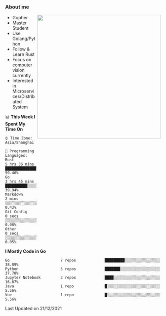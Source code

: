 ### About me

<img align="right" src="https://github-readme-stats-zhiwei-feng.vercel.app/api?username=zhiwei-Feng&show_icons=true&theme=algolia" width="400" />

- Gopher
- Master Student
- Use Golang/Python
- Follow & Learn Rust
- Focus on computer vision currently
- Interested in Microservices/Distributed System
  
<!--START_SECTION:waka-->
📊 **This Week I Spent My Time On** 

```text
⌚︎ Time Zone: Asia/Shanghai

💬 Programming Languages: 
Rust                     5 hrs 36 mins       ██████████████░░░░░░░░░░░   59.46% 
Go                       3 hrs 45 mins       ██████████░░░░░░░░░░░░░░░   39.94% 
Markdown                 2 mins              ░░░░░░░░░░░░░░░░░░░░░░░░░   0.43% 
Git Config               0 secs              ░░░░░░░░░░░░░░░░░░░░░░░░░   0.08% 
Other                    0 secs              ░░░░░░░░░░░░░░░░░░░░░░░░░   0.05%

```

**I Mostly Code in Go** 

```text
Go                       7 repos             █████████░░░░░░░░░░░░░░░░   38.89% 
Python                   5 repos             ███████░░░░░░░░░░░░░░░░░░   27.78% 
Jupyter Notebook         3 repos             ████░░░░░░░░░░░░░░░░░░░░░   16.67% 
Java                     1 repo              █░░░░░░░░░░░░░░░░░░░░░░░░   5.56% 
Vue                      1 repo              █░░░░░░░░░░░░░░░░░░░░░░░░   5.56%

```



 Last Updated on 21/12/2021
<!--END_SECTION:waka-->
</p>



<!--
[![github stats](https://github-readme-stats.vercel.app/api?username=zhiwei-Feng&theme=tokyonight&show_icons=true)](https://github.com/anuraghazra/github-readme-stats)
-->




<!--
**zhiwei-Feng/zhiwei-Feng** is a ✨ _special_ ✨ repository because its `README.md` (this file) appears on your GitHub profile.

Here are some ideas to get you started:

- 🔭 I’m currently working on ...
- 🌱 I’m currently learning ...
- 👯 I’m looking to collaborate on ...
- 🤔 I’m looking for help with ...
- 💬 Ask me about ...
- 📫 How to reach me: ...
- 😄 Pronouns: ...
- ⚡ Fun fact: ...
-->



